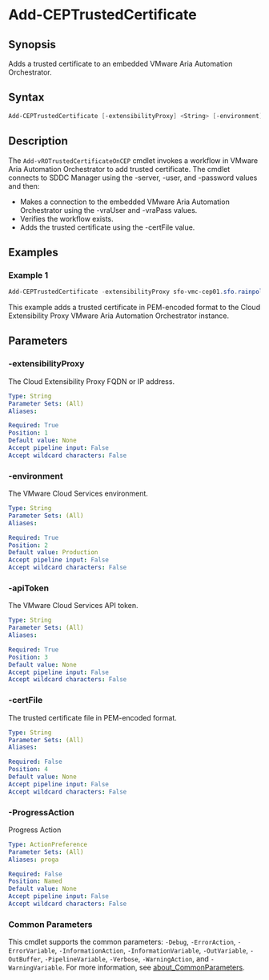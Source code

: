 # Add-CEPTrustedCertificate

## Synopsis

Adds a trusted certificate to an embedded VMware Aria Automation Orchestrator.

## Syntax

```powershell
Add-CEPTrustedCertificate [-extensibilityProxy] <String> [-environment] <String> [-apiToken] <String> [[-certFile] <String>] [-ProgressAction <ActionPreference>] [<CommonParameters>]
```

## Description

The `Add-vROTrustedCertificateOnCEP` cmdlet invokes a workflow in VMware Aria Automation Orchestrator to add trusted certificate.
The cmdlet connects to SDDC Manager using the -server, -user, and -password values and then:

- Makes a connection to the embedded VMware Aria Automation Orchestrator using the -vraUser and -vraPass values.
- Verifies the workflow exists.
- Adds the trusted certificate using the -certFile value.

## Examples

### Example 1

```powershell
Add-CEPTrustedCertificate -extensibilityProxy sfo-vmc-cep01.sfo.rainpole.io -environment staging -apiToken <string> -certFile "C:\Root64.pem"
```

This example adds a trusted certificate in PEM-encoded format to the Cloud Extensibility Proxy VMware Aria Automation Orchestrator instance.

## Parameters

### -extensibilityProxy

The Cloud Extensibility Proxy FQDN or IP address.

```yaml
Type: String
Parameter Sets: (All)
Aliases:

Required: True
Position: 1
Default value: None
Accept pipeline input: False
Accept wildcard characters: False
```

### -environment

The VMware Cloud Services environment.

```yaml
Type: String
Parameter Sets: (All)
Aliases:

Required: True
Position: 2
Default value: Production
Accept pipeline input: False
Accept wildcard characters: False
```

### -apiToken

The VMware Cloud Services API token.

```yaml
Type: String
Parameter Sets: (All)
Aliases:

Required: True
Position: 3
Default value: None
Accept pipeline input: False
Accept wildcard characters: False
```

### -certFile

The trusted certificate file in PEM-encoded format.

```yaml
Type: String
Parameter Sets: (All)
Aliases:

Required: False
Position: 4
Default value: None
Accept pipeline input: False
Accept wildcard characters: False
```

### -ProgressAction

Progress Action

```yaml
Type: ActionPreference
Parameter Sets: (All)
Aliases: proga

Required: False
Position: Named
Default value: None
Accept pipeline input: False
Accept wildcard characters: False
```

### Common Parameters

This cmdlet supports the common parameters: `-Debug`, `-ErrorAction`, `-ErrorVariable`, `-InformationAction`, `-InformationVariable`, `-OutVariable`, `-OutBuffer`, `-PipelineVariable`, `-Verbose`, `-WarningAction`, and `-WarningVariable`. For more information, see [about_CommonParameters](http://go.microsoft.com/fwlink/?LinkID=113216).
